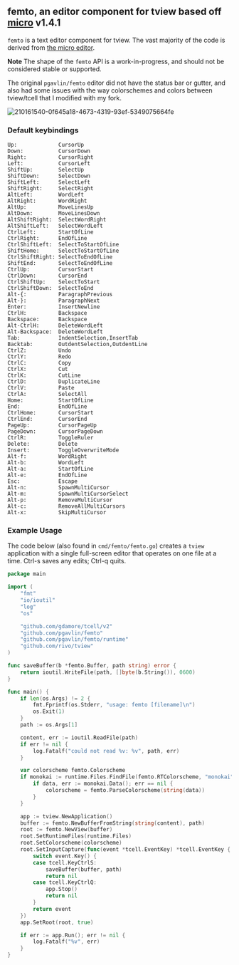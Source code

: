 ## femto, an editor component for tview based off [micro](github.com/zyedidia/micro) v1.4.1

`femto` is a text editor component for tview. The vast majority of the code is derived from
[the micro editor](github.com/zyedidia/micro).

**Note** The shape of the `femto` API is a work-in-progress, and should not be considered stable or supported.

The original `pgavlin/femto` editor did  not have the status bar or gutter, and also had some issues with the way colorschemes and colors between tview/tcell that I modified with my fork.

![210161540-0f645a18-4673-4319-93ef-5349075664fe](https://user-images.githubusercontent.com/1828125/229385043-173d9a9f-fa46-4012-9f02-b3e4a295a7c1.png)

### Default keybindings
```
Up:             CursorUp
Down:           CursorDown
Right:          CursorRight
Left:           CursorLeft
ShiftUp:        SelectUp
ShiftDown:      SelectDown
ShiftLeft:      SelectLeft
ShiftRight:     SelectRight
AltLeft:        WordLeft
AltRight:       WordRight
AltUp:          MoveLinesUp
AltDown:        MoveLinesDown
AltShiftRight:  SelectWordRight
AltShiftLeft:   SelectWordLeft
CtrlLeft:       StartOfLine
CtrlRight:      EndOfLine
CtrlShiftLeft:  SelectToStartOfLine
ShiftHome:      SelectToStartOfLine
CtrlShiftRight: SelectToEndOfLine
ShiftEnd:       SelectToEndOfLine
CtrlUp:         CursorStart
CtrlDown:       CursorEnd
CtrlShiftUp:    SelectToStart
CtrlShiftDown:  SelectToEnd
Alt-{:          ParagraphPrevious
Alt-}:          ParagraphNext
Enter:          InsertNewline
CtrlH:          Backspace
Backspace:      Backspace
Alt-CtrlH:      DeleteWordLeft
Alt-Backspace:  DeleteWordLeft
Tab:            IndentSelection,InsertTab
Backtab:        OutdentSelection,OutdentLine
CtrlZ:          Undo
CtrlY:          Redo
CtrlC:          Copy
CtrlX:          Cut
CtrlK:          CutLine
CtrlD:          DuplicateLine
CtrlV:          Paste
CtrlA:          SelectAll
Home:           StartOfLine
End:            EndOfLine
CtrlHome:       CursorStart
CtrlEnd:        CursorEnd
PageUp:         CursorPageUp
PageDown:       CursorPageDown
CtrlR:          ToggleRuler
Delete:         Delete
Insert:         ToggleOverwriteMode
Alt-f:          WordRight
Alt-b:          WordLeft
Alt-a:          StartOfLine
Alt-e:          EndOfLine
Esc:            Escape
Alt-n:          SpawnMultiCursor
Alt-m:          SpawnMultiCursorSelect
Alt-p:          RemoveMultiCursor
Alt-c:          RemoveAllMultiCursors
Alt-x:          SkipMultiCursor
```

### Example Usage

The code below (also found in `cmd/femto/femto.go`) creates a `tview` application with a single full-screen editor
that operates on one file at a time. Ctrl-s saves any edits; Ctrl-q quits.

```go
package main

import (
	"fmt"
	"io/ioutil"
	"log"
	"os"

	"github.com/gdamore/tcell/v2"
	"github.com/pgavlin/femto"
	"github.com/pgavlin/femto/runtime"
	"github.com/rivo/tview"
)

func saveBuffer(b *femto.Buffer, path string) error {
	return ioutil.WriteFile(path, []byte(b.String()), 0600)
}

func main() {
	if len(os.Args) != 2 {
		fmt.Fprintf(os.Stderr, "usage: femto [filename]\n")
		os.Exit(1)
	}
	path := os.Args[1]

	content, err := ioutil.ReadFile(path)
	if err != nil {
		log.Fatalf("could not read %v: %v", path, err)
	}

	var colorscheme femto.Colorscheme
	if monokai := runtime.Files.FindFile(femto.RTColorscheme, "monokai"); monokai != nil {
		if data, err := monokai.Data(); err == nil {
			colorscheme = femto.ParseColorscheme(string(data))
		}
	}

	app := tview.NewApplication()
	buffer := femto.NewBufferFromString(string(content), path)
	root := femto.NewView(buffer)
	root.SetRuntimeFiles(runtime.Files)
	root.SetColorscheme(colorscheme)
	root.SetInputCapture(func(event *tcell.EventKey) *tcell.EventKey {
		switch event.Key() {
		case tcell.KeyCtrlS:
			saveBuffer(buffer, path)
			return nil
		case tcell.KeyCtrlQ:
			app.Stop()
			return nil
		}
		return event
	})
	app.SetRoot(root, true)

	if err := app.Run(); err != nil {
		log.Fatalf("%v", err)
	}
}
```

